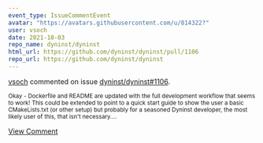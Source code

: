 ```yaml
---
event_type: IssueCommentEvent
avatar: "https://avatars.githubusercontent.com/u/814322?"
user: vsoch
date: 2021-10-03
repo_name: dyninst/dyninst
html_url: https://github.com/dyninst/dyninst/pull/1106
repo_url: https://github.com/dyninst/dyninst
---
```


<a href='https://github.com/vsoch' target='_blank'>vsoch</a> commented on issue <a href='https://github.com/dyninst/dyninst/pull/1106' target='_blank'>dyninst/dyninst#1106</a>.

<small>Okay - Dockerfile and README are updated with the full development workflow that seems to work! This could be extended to point to a quick start guide to show the user a basic CMakeLists.txt (or other setup) but probably for a seasoned Dyninst developer, the most likely user of this, that isn't necessary....</small>

<a href='https://github.com/dyninst/dyninst/pull/1106' target='_blank'>View Comment</a>
